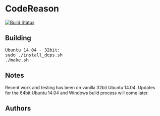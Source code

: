 CodeReason
============
[![Build Status](https://magnum.travis-ci.com/trailofbits/codereason.svg?token=T1UToSpCvaMxn511Cddb&branch=master)](https://magnum.travis-ci.com/trailofbits/codereason)

## Building
<pre>
Ubuntu 14.04 - 32bit:  
sudo ./install_deps.sh  
./make.sh  
</pre>

## Notes
Recent work and testing has been on vanilla 32bit Ubuntu 14.04. Updates for the 64bit Ubuntu 14.04 and Windows build process will come later.


## Authors
